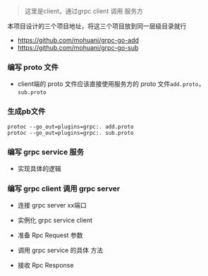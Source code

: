
> 这里是client，通过grpc client 调用 服务方

本项目设计的三个项目地址，将这三个项目放到同一层级目录就行
- https://github.com/mohuani/grpc-go-add
- https://github.com/mohuani/grpc-go-sub


### 编写 proto 文件
- client端的 proto 文件应该直接使用服务方的 proto 文件`add.proto`，`sub.proto`
    

### 生成pb文件
```shell
protoc --go_out=plugins=grpc:. add.proto
protoc --go_out=plugins=grpc:. sub.proto
```

### 编写 grpc service 服务
- 实现具体的逻辑

### 编写 grpc client 调用 grpc server
- 连接 grpc server xx端口
   
- 实例化 grpc service client
- 准备 Rpc Request 参数
- 调用 grpc service 的具体 方法
- 接收 Rpc Response
  
